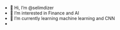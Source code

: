 - 👋 Hi, I’m @selimdizer
- 👀 I’m interested in Finance and AI
- 🌱 I’m currently learning machine learning and CNN
- 

<!---
selimdizer/selimdizer is a ✨ special ✨ repository because its `README.md` (this file) appears on your GitHub profile.
You can click the Preview link to take a look at your changes.
--->
